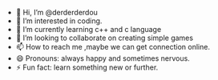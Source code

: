 - 👋 Hi, I’m @derderderdou
- 👀 I’m interested in coding.
- 🌱 I’m currently learning c++ and c language
- 💞️ I’m looking to collaborate on creating simple games
- 📫 How to reach me ,maybe we can get connection online.
- 😄 Pronouns: always happy and sometimes nervous.
- ⚡ Fun fact: learn something new or further.

<!---
derderderdou/derderderdou is a ✨ special ✨ repository because its `README.md` (this file) appears on your GitHub profile.
You can click the Preview link to take a look at your changes.
--->
